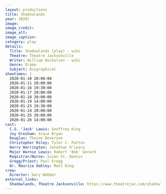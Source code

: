 ```yaml
---
layout: productions
title: Shadowlands
year: 2020)
image:
image_credit: 
image_alt:
image_caption:
category: play
details:
  Title: Shadowlands (play) - wiki
  Theatre: Theatre Jacksonville
  Writer: William Nicholson - wiki
  Genre: Drama
  Subject: Biographical
showtimes: |
  2020-01-10 20:00:00
  2020-01-11 20:00:00
  2020-01-16 19:30:00
  2020-01-17 20:00:00
  2020-01-18 20:00:00
  2020-01-19 14:00:00
  2020-01-23 19:30:00
  2020-01-24 20:00:00
  2020-01-25 20:00:00
  2020-01-26 14:00:00
cast:
  C.S. 'Jack' Lewis: Geoffrey King
  Joy Gresham: Grace Bryan
  Douglas: Thaine Deverson
  Christopher Riley: Tyler C. Patton
  Harry Harrington: Jonathan O'Leary
  Major Warnie Lewis: Robert 'Bob' Gerard
  Registrar/Nurse: Susan St. Dennis
  Gregg/Priest: Paul Gregg
  Dr. Maurice Oakley: Matt King
crew:
  Director: Gary Webber
external_links:
  Shadowlands, Theatre Jacksonville: https://www.theatrejax.com/shadowlands
---
```

